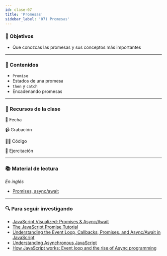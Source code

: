 ```yaml
---
id: clase-07
title: 'Promesas'
sidebar_label: '07) Promesas'
---
```


### 🏁 Objetivos

- Que conozcas las promesas y sus conceptos más importantes

---

### 📝 Contenidos

- `Promise`
- Estados de una promesa
- `then` y `catch`
- Encadenando promesas

---

### 🚀 Recursos de la clase

📆 Fecha

📹 Grabación

👩‍💻 Código

💪 Ejercitación

---

### 📚 Material de lectura

_En inglés_

- [Promises, async/await](https://javascript.info/async)

---

### 🔍 Para seguir investigando

- [JavaScript Visualized: Promises & Async/Await](https://dev.to/lydiahallie/javascript-visualized-promises-async-await-5gke)
- [The JavaScript Promise Tutorial](https://adrianmejia.com/promises-tutorial-concurrency-in-javascript-node/)
- [Understanding the Event Loop, Callbacks, Promises, and Async/Await in JavaScript](https://www.digitalocean.com/community/tutorials/understanding-the-event-loop-callbacks-promises-and-async-await-in-javascript)
- [Understanding Asynchronous JavaScript](https://blog.bitsrc.io/understanding-asynchronous-javascript-the-event-loop-74cd408419ff)
- [How JavaScript works: Event loop and the rise of Async programming](https://blog.sessionstack.com/how-javascript-works-event-loop-and-the-rise-of-async-programming-5-ways-to-better-coding-with-2f077c4438b5)
